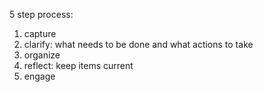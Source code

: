 5 step process:
1. capture
2. clarify: what needs to be done and what actions to take
3. organize
4. reflect: keep items current
5. engage
